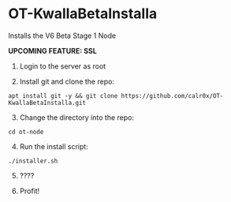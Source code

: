 # OT-KwallaBetaInstalla
Installs the V6 Beta Stage 1 Node

**UPCOMING FEATURE: SSL**

1. Login to the server as root

2. Install git and clone the repo:

```
apt install git -y && git clone https://github.com/calr0x/OT-KwallaBetaInstalla.git
```

3. Change the directory into the repo:

```
cd ot-node
```

4. Run the install script:

```
./installer.sh
```

5. ????

6. Profit!